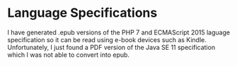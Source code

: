# Language Specifications
I have generated .epub versions of the PHP 7 and ECMAScript 2015 laguage specification so it can be
read using e-book devices such as Kindle. Unfortunately, I just found a PDF version of the Java SE 11
specification which I was not able to convert into epub.
